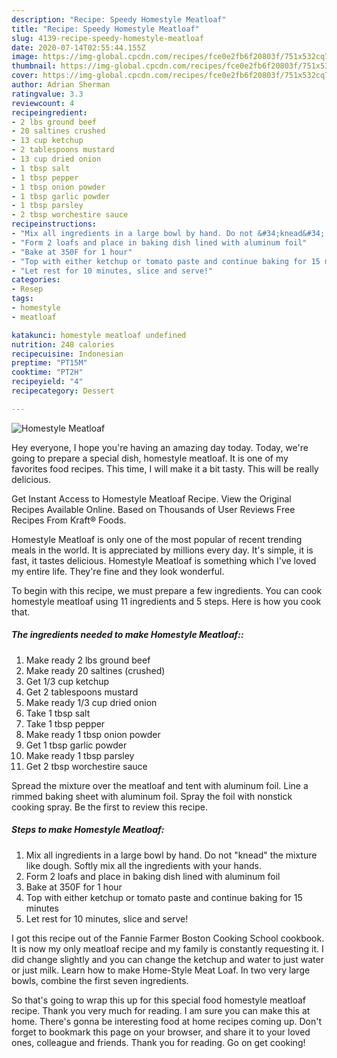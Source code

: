 ```yaml
---
description: "Recipe: Speedy Homestyle Meatloaf"
title: "Recipe: Speedy Homestyle Meatloaf"
slug: 4139-recipe-speedy-homestyle-meatloaf
date: 2020-07-14T02:55:44.155Z
image: https://img-global.cpcdn.com/recipes/fce0e2fb6f20803f/751x532cq70/homestyle-meatloaf-recipe-main-photo.jpg
thumbnail: https://img-global.cpcdn.com/recipes/fce0e2fb6f20803f/751x532cq70/homestyle-meatloaf-recipe-main-photo.jpg
cover: https://img-global.cpcdn.com/recipes/fce0e2fb6f20803f/751x532cq70/homestyle-meatloaf-recipe-main-photo.jpg
author: Adrian Sherman
ratingvalue: 3.3
reviewcount: 4
recipeingredient:
- 2 lbs ground beef
- 20 saltines crushed
- 13 cup ketchup
- 2 tablespoons mustard
- 13 cup dried onion
- 1 tbsp salt
- 1 tbsp pepper
- 1 tbsp onion powder
- 1 tbsp garlic powder
- 1 tbsp parsley
- 2 tbsp worchestire sauce
recipeinstructions:
- "Mix all ingredients in a large bowl by hand. Do not &#34;knead&#34; the mixture like dough. Softly mix all the ingredients with your hands."
- "Form 2 loafs and place in baking dish lined with aluminum foil"
- "Bake at 350F for 1 hour"
- "Top with either ketchup or tomato paste and continue baking for 15 minutes"
- "Let rest for 10 minutes, slice and serve!"
categories:
- Resep
tags:
- homestyle
- meatloaf

katakunci: homestyle meatloaf undefined
nutrition: 248 calories
recipecuisine: Indonesian
preptime: "PT15M"
cooktime: "PT2H"
recipeyield: "4"
recipecategory: Dessert

---
```



![Homestyle Meatloaf](https://img-global.cpcdn.com/recipes/fce0e2fb6f20803f/751x532cq70/homestyle-meatloaf-recipe-main-photo.jpg)

Hey everyone, I hope you're having an amazing day today. Today, we're going to prepare a special dish, homestyle meatloaf. It is one of my favorites food recipes. This time, I will make it a bit tasty. This will be really delicious.

Get Instant Access to Homestyle Meatloaf Recipe. View the Original Recipes Available Online. Based on Thousands of User Reviews Free Recipes From Kraft® Foods.

Homestyle Meatloaf is only one of the most popular of recent trending meals in the world. It is appreciated by millions every day. It's simple, it is fast, it tastes delicious. Homestyle Meatloaf is something which I've loved my entire life. They're fine and they look wonderful.


To begin with this recipe, we must prepare a few ingredients. You can cook homestyle meatloaf using 11 ingredients and 5 steps. Here is how you cook that.

##### The ingredients needed to make Homestyle Meatloaf::

1. Make ready 2 lbs ground beef
1. Make ready 20 saltines (crushed)
1. Get 1/3 cup ketchup
1. Get 2 tablespoons mustard
1. Make ready 1/3 cup dried onion
1. Take 1 tbsp salt
1. Take 1 tbsp pepper
1. Make ready 1 tbsp onion powder
1. Get 1 tbsp garlic powder
1. Make ready 1 tbsp parsley
1. Get 2 tbsp worchestire sauce


Spread the mixture over the meatloaf and tent with aluminum foil. Line a rimmed baking sheet with aluminum foil. Spray the foil with nonstick cooking spray. Be the first to review this recipe. 

##### Steps to make Homestyle Meatloaf:

1. Mix all ingredients in a large bowl by hand. Do not &#34;knead&#34; the mixture like dough. Softly mix all the ingredients with your hands.
1. Form 2 loafs and place in baking dish lined with aluminum foil
1. Bake at 350F for 1 hour
1. Top with either ketchup or tomato paste and continue baking for 15 minutes
1. Let rest for 10 minutes, slice and serve!


I got this recipe out of the Fannie Farmer Boston Cooking School cookbook. It is now my only meatloaf recipe and my family is constantly requesting it. I did change slightly and you can change the ketchup and water to just water or just milk. Learn how to make Home-Style Meat Loaf. In two very large bowls, combine the first seven ingredients. 

So that's going to wrap this up for this special food homestyle meatloaf recipe. Thank you very much for reading. I am sure you can make this at home. There's gonna be interesting food at home recipes coming up. Don't forget to bookmark this page on your browser, and share it to your loved ones, colleague and friends. Thank you for reading. Go on get cooking!
